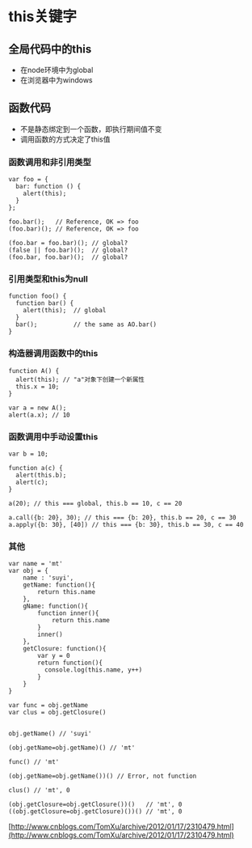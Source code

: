 # this关键字

## 全局代码中的this

* 在node环境中为global
* 在浏览器中为windows

## 函数代码

* 不是静态绑定到一个函数，即执行期间值不变
* 调用函数的方式决定了this值

### 函数调用和非引用类型

```
var foo = {
  bar: function () {
    alert(this);
  }
};

foo.bar();   // Reference, OK => foo
(foo.bar)(); // Reference, OK => foo

(foo.bar = foo.bar)(); // global?
(false || foo.bar)();  // global?
(foo.bar, foo.bar)();  // global?
```

### 引用类型和this为null

```
function foo() {
  function bar() {
    alert(this);  // global
  }
  bar();          // the same as AO.bar()
}
```

### 构造器调用函数中的this

```
function A() {
  alert(this); // "a"对象下创建一个新属性
  this.x = 10;
}

var a = new A();
alert(a.x); // 10
```

### 函数调用中手动设置this

```
var b = 10;

function a(c) {
  alert(this.b);
  alert(c);
}

a(20); // this === global, this.b == 10, c == 20

a.call({b: 20}, 30); // this === {b: 20}, this.b == 20, c == 30
a.apply({b: 30}, [40]) // this === {b: 30}, this.b == 30, c == 40
```

### 其他

```
var name = 'mt'
var obj = {
    name : 'suyi',
    getName: function(){
        return this.name
    },
    gName: function(){
        function inner(){
            return this.name
        }        
        inner()
    },
    getClosure: function(){
        var y = 0
        return function(){
          console.log(this.name, y++)
        }
    }    
}

var func = obj.getName
var clus = obj.getClosure()


obj.getName() // 'suyi'

(obj.getName=obj.getName)() // 'mt'

func() // 'mt'

(obj.getName=obj.getName())() // Error, not function

clus() // 'mt', 0

(obj.getClosure=obj.getClosure())()   // 'mt', 0
((obj.getClosure=obj.getClosure)())() // 'mt', 0
```

[http://www.cnblogs.com/TomXu/archive/2012/01/17/2310479.html](http://www.cnblogs.com/TomXu/archive/2012/01/17/2310479.html)

